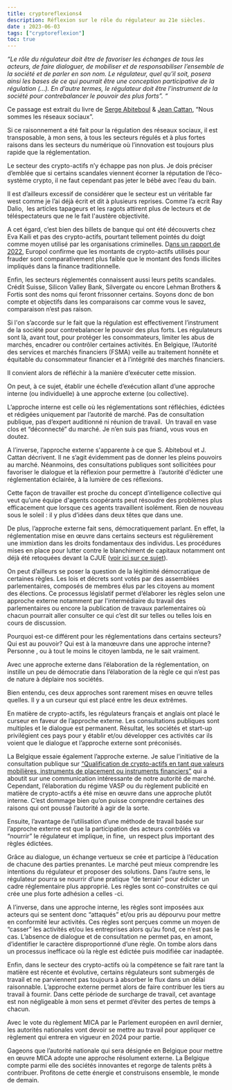 ```yaml
---
title: cryptoreflexions4
description: Réflexion sur le rôle du régulateur au 21e siècles.
date : 2023-06-03
tags: ["cryptoreflexion"]
toc: true
---
```


_“Le rôle du régulateur doit être de favoriser les échanges de tous les acteurs, de faire dialoguer, de mobiliser et de responsabiliser l’ensemble de la société et de parler en son nom. Le régulateur, quel qu’il soit, posera ainsi les bases de ce qui pourrait être une conception participative de la régulation (...). En d’autre termes, le régulateur doit être l’instrument de la société pour contrebalancer le pouvoir des plus forts”. “_

Ce passage est extrait du livre de [Serge Abiteboul](https://www.odilejacob.fr/catalogue/auteurs/serge-abiteboul/) & [Jean Cattan](https://www.odilejacob.fr/catalogue/auteurs/jean-cattan/), “Nous sommes les réseaux sociaux”.

Si ce raisonnement a été fait pour la régulation des réseaux sociaux, il est transposable, à mon sens, à tous les secteurs régulés et à plus fortes raisons dans les secteurs du numérique où l’innovation est toujours plus rapide que la réglementation. 

Le secteur des crypto-actifs n’y échappe pas non plus. Je dois préciser d’emblée que si certains scandales viennent écorner la réputation de l’éco-système crypto, il ne faut cependant pas jeter le bébé avec l’eau du bain. 

Il est d’ailleurs excessif de considérer que le secteur est un véritable far west comme je l’ai déjà écrit et dit à plusieurs reprises. Comme l’a ecrit Ray Dalio,  les articles tapageurs et les ragots attirent plus de lecteurs et de téléspectateurs que ne le fait l'austère objectivité. 

A cet égard, c’est bien des billets de banque qui ont été découverts chez Eva Kaili et pas des crypto-actifs, pourtant tellement pointés du doigt comme moyen utilisé par les organisations criminelles. D[ans un rapport de 2022](https://www.europol.europa.eu/cms/sites/default/files/documents/Europol%20Spotlight%20-%20Cryptocurrencies%20-%20Tracing%20the%20evolution%20of%20criminal%20finances.pdf), Europol confirme que les montants de crypto-actifs utilisés pour frauder sont comparativement plus faible que le montant des fonds illicites impliqués dans la finance traditionnelle.

Enfin, les secteurs réglementés connaissent aussi leurs petits scandales. Crédit Suisse, Silicon Valley Bank, Silvergate ou encore Lehman Brothers & Fortis sont des noms qui feront frissonner certains. Soyons donc de bon compte et objectifs dans les comparaisons car comme vous le savez, comparaison n’est pas raison. 

Si l'on s’accorde sur le fait que la régulation est effectivement l’instrument de la société pour contrebalancer le pouvoir des plus forts. Les régulateurs sont là, avant tout, pour protéger les consommateurs, limiter les abus de marchés, encadrer ou contrôler certaines activités. En Belgique, l’Autorité des services et marchés financiers (FSMA) veille au traitement honnête et équitable du consommateur financier et à l’intégrité des marchés financiers.

Il convient alors de réfléchir à la manière d’exécuter cette mission. 

On peut, à ce sujet, établir une échelle d’exécution allant d’une approche interne (ou individuelle) à une approche externe (ou collective).

L’approche interne est celle où les réglementations sont réfléchies, édictées et rédigées uniquement par l’autorité de marché. Pas de consultation publique, pas d’expert auditionné ni réunion de travail.  Un travail en vase clos et “déconnecté” du marché. Je n’en suis pas friand, vous vous en doutez.

A l’inverse, l’approche externe s'apparente à ce que S. Abiteboul et J. Cattan décrivent. Il ne s’agit évidemment pas de donner les pleins pouvoirs au marché. Néanmoins, des consultations publiques sont sollicitées pour favoriser le dialogue et la réflexion pour permettre à  l’autorité d'édicter une réglementation éclairée, à la lumière de ces réflexions. 

Cette façon de travailler est proche du concept d’intelligence collective qui veut qu’une équipe d'agents coopérants peut résoudre des problèmes plus efficacement que lorsque ces agents travaillent isolément. Rien de nouveau sous le soleil : il y plus d’idées dans deux têtes que dans une. 

De plus, l’approche externe fait sens, démocratiquement parlant. En effet, la réglementation mise en œuvre dans certains secteurs est régulièrement une immixtion dans les droits fondamentaux des individus. Les procédures mises en place pour lutter contre le blanchiment de capitaux notamment ont déjà été retoquées devant la CJUE ([voir ici sur ce sujet](https://cryptobelgique.substack.com/p/vie-privee-et-crypto-actifs-le-mariage)). 

On peut d’ailleurs se poser la question de la légitimité démocratique de certaines règles. Les lois et décrets sont votés par des assemblées parlementaires, composés de membres élus par les citoyens au moment des élections. Ce processus législatif permet d’élaborer les règles selon une approche externe notamment par l'intermédiaire du travail des parlementaires ou encore la publication de travaux parlementaires où chacun pourrait aller consulter ce qui c’est dit sur telles ou telles lois en cours de discussion. 

Pourquoi est-ce différent pour les réglementations dans certains secteurs? Qui est au pouvoir? Qui est à la manœuvre dans une approche interne? Personne , ou à tout le moins le citoyen lambda, ne le sait vraiment.

Avec une approche externe dans l’élaboration de la réglementation, on instille un peu de démocratie dans l’élaboration de la règle ce qui n’est pas de nature à déplaire nos sociétés.

Bien entendu, ces deux approches sont rarement mises en œuvre telles quelles. Il y a un curseur qui est placé entre les deux extrêmes. 

En matière de crypto-actifs, les régulateurs français et anglais ont placé le curseur en faveur de l’approche externe. Les consultations publiques sont multiples et le dialogue est permanent. Résultat, les sociétés et start-up privilégient ces pays pour y établir et/ou développer ces activités car ils voient que le dialogue et l’approche externe sont préconisés. 

La Belgique essaie également l’approche externe. Je salue l’initiative de la consultation publique sur [“Qualification de crypto-actifs en tant que valeurs mobilières, instruments de placement ou instruments financiers”](https://www.fsma.be/fr/news/qualification-de-crypto-actifs-en-tant-que-valeurs-mobilieres-instruments-de-placement-ou) qui a aboutit sur une communication intéressante de notre autorité de marché. Cependant, l’élaboration du régime VASP ou du règlement publicité en matière de crypto-actifs a été mise en œuvre dans une approche plutôt interne. C’est dommage bien qu’on puisse comprendre certaines des raisons qui ont poussé l’autorité à agir de la sorte.

Ensuite, l’avantage de l’utilisation d’une méthode de travail basée sur  l’approche externe est que la participation des acteurs contrôlés va “nourrir” le régulateur et implique, in fine,  un respect plus important des règles édictées. 

Grâce au dialogue, un échange vertueux se crée et participe à l’éducation de chacune des parties prenantes. Le marché peut mieux comprendre les intentions du régulateur et proposer des solutions. Dans l’autre sens, le régulateur pourra se nourrir d’une pratique “de terrain” pour édicter un cadre réglementaire plus approprié. Les règles sont co-construites ce qui crée une plus forte adhésion a celles -ci.

A l’inverse, dans une approche interne, les règles sont imposées aux acteurs qui se sentent donc “attaqués” et/ou pris au dépourvu pour mettre en conformité leur activités. Ces règles sont perçues comme un moyen de “casser” les activités et/ou les entreprises alors qu’au fond, ce n’est pas le cas. L’absence de dialogue et de consultation ne permet pas, en amont, d’identifier le caractère disproportionné d’une règle. On tombe alors dans un processus inefficace où la règle est édictée puis modifiée car inadaptée. 

Enfin, dans le secteur des crypto-actifs où la compétence se fait rare tant la matière est récente et évolutive, certains régulateurs sont submergés de travail et ne parviennent pas toujours à absorber le flux dans un délai raisonnable. L’approche externe permet alors de faire contribuer les tiers au travail à fournir. Dans cette période de surcharge de travail, cet avantage est non négligeable à mon sens et permet d’éviter des pertes de temps à chacun. 

Avec le vote du règlement MICA par le Parlement européen en avril dernier, les autorités nationales vont devoir se mettre au travail pour appliquer ce règlement qui entrera en vigueur en 2024 pour partie. 

Gageons que l’autorité nationale qui sera désignée en Belgique pour mettre en œuvre MICA adopte une approche résolument externe. La Belgique compte parmi elle des sociétés innovantes et regorge de talents prêts à contribuer. Profitons de cette énergie et construisons ensemble, le monde de demain.